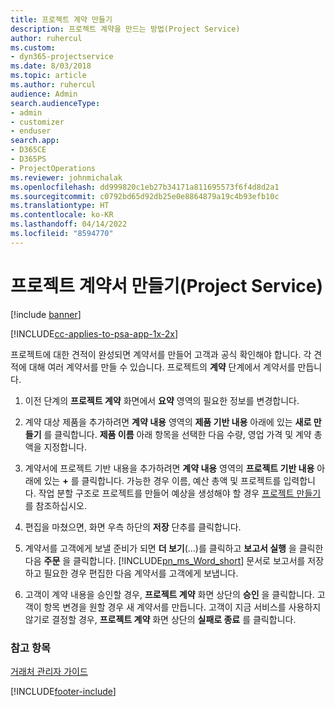 ```yaml
---
title: 프로젝트 계약 만들기
description: 프로젝트 계약을 만드는 방법(Project Service)
author: ruhercul
ms.custom:
- dyn365-projectservice
ms.date: 8/03/2018
ms.topic: article
ms.author: ruhercul
audience: Admin
search.audienceType:
- admin
- customizer
- enduser
search.app:
- D365CE
- D365PS
- ProjectOperations
ms.reviewer: johnmichalak
ms.openlocfilehash: dd999820c1eb27b34171a811695573f6f4d8d2a1
ms.sourcegitcommit: c0792bd65d92db25e0e8864879a19c4b93efb10c
ms.translationtype: HT
ms.contentlocale: ko-KR
ms.lasthandoff: 04/14/2022
ms.locfileid: "8594770"
---
```

# <a name="create-a-project-contract-project-service"></a>프로젝트 계약서 만들기(Project Service)

[!include [banner](../includes/psa-now-project-operations.md)]

[!INCLUDE[cc-applies-to-psa-app-1x-2x](../includes/cc-applies-to-psa-app-1x-2x.md)]

프로젝트에 대한 견적이 완성되면 계약서를 만들어 고객과 공식 확인해야 합니다. 각 견적에 대해 여러 계약서를 만들 수 있습니다. 프로젝트의 **계약** 단계에서 계약서를 만듭니다.  
  
1. 이전 단계의 **프로젝트 계약** 화면에서 **요약** 영역의 필요한 정보를 변경합니다.  
  
2. 계약 대상 제품을 추가하려면 **계약 내용** 영역의 **제품 기반 내용** 아래에 있는 **새로 만들기** 를 클릭합니다. **제품 이름** 아래 항목을 선택한 다음 수량, 영업 가격 및 계약 총액을 지정합니다.  
  
3. 계약서에 프로젝트 기반 내용을 추가하려면 **계약 내용** 영역의 **프로젝트 기반 내용** 아래에 있는 **+** 를 클릭합니다. 가능한 경우 이름, 예산 총액 및 프로젝트를 입력합니다. 작업 분할 구조로 프로젝트를 만들어 예상을 생성해야 할 경우 [프로젝트 만들기](../psa/create-project.md)를 참조하십시오.  
  
4. 편집을 마쳤으면, 화면 우측 하단의 **저장** 단추를 클릭합니다.  
  
5. 계약서를 고객에게 보낼 준비가 되면 **더 보기**(...)를 클릭하고 **보고서 실행** 을 클릭한 다음 **주문** 을 클릭합니다. [!INCLUDE[pn_ms_Word_short](../includes/pn-ms-word-short.md)] 문서로 보고서를 저장하고 필요한 경우 편집한 다음 계약서를 고객에게 보냅니다.  
  
6. 고객이 계약 내용을 승인할 경우, **프로젝트 계약** 화면 상단의 **승인** 을 클릭합니다. 고객이 항목 변경을 원할 경우 새 계약서를 만듭니다. 고객이 지금 서비스를 사용하지 않기로 결정할 경우, **프로젝트 계약** 화면 상단의 **실패로 종료** 를 클릭합니다.  
  
### <a name="see-also"></a>참고 항목  
 [거래처 관리자 가이드](../psa/account-manager-guide.md)


[!INCLUDE[footer-include](../includes/footer-banner.md)]
